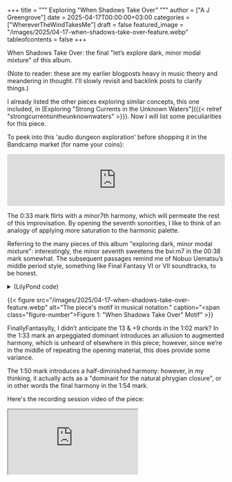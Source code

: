 +++
title = """
  Exploring "When Shadows Take Over"
  """
author = ["A J Greengrove"]
date = 2025-04-17T00:00:00+03:00
categories = ["WhereverTheWindTakesMe"]
draft = false
featured_image = "/images/2025/04-17-when-shadows-take-over-feature.webp"
tableofcontents = false
+++

When Shadows Take Over:
the final
"let’s explore dark, minor modal mixture"
of this album.

(Note to reader: these are my earlier blogposts heavy in music theory and meandering in thought. I'll slowly revisit and backlink posts to clarify things.)

I already listed the other pieces exploring similar concepts,
this one included, in
[Exploring "Strong Currents in the Unknown Waters"]({{< relref "strongcurrentsintheunknownwaters" >}}).
Now I will list some peculiarities for this piece.

To peek into this 'audio dungeon exploration'
before shopping it in the Bandcamp market (for name your coins):
<div class="org-bandcamp-track"> <iframe style="border: 0; width: 100%; height: 120px;" src="https://bandcamp.com/EmbeddedPlayer/album= 3014684465/size=large/bgcol=ffffff/linkcol=2ebd35/tracklist=false/artwork=small/track=2124982864/transparent=true/" seamless><a href="https://ajgreengrove.bandcamp.com/album/ wherever-the-wind-takes-me"> "Wherever The Wind Takes Me" by A J Greengrove</a></iframe>

The 0:33 mark flirts with a minor7th harmony,
which will permeate the rest of this improvisation.
By opening the seventh sonorities,
I like to think of an analogy of applying more saturation
to the harmonic palette.

Referring to the many pieces of this album
"exploring dark, minor modal mixture":
interestingly,
the minor seventh sweetens the bvi:m7 in the 00:38 mark somewhat.
The subsequent passages remind me of Nobuo Uematsu’s middle period style,
something like Final Fantasy VI or VII soundtracks,
to be honest.

<details>
<summary>(LilyPond code)</summary>
<div class="details">

```lilypond
#(ly:set-option 'resolution 200)
\version "2.24.4"
\language "english"
\pointAndClickOff
\header { tagline = "" }
melody = \relative a { <a c e>1 <af c f> }
\score {
  <<
    \time 4/4
    \new Staff { \clef "treble" \melody }
    \new TabStaff \with {} <<
      \new TabVoice { \melody }
    >>
  >>
}
```
</div>
</details>

<a id="figure--fig:04-17-when-shadows-take-over-feature.webp"></a>

{{< figure src="/images/2025/04-17-when-shadows-take-over-feature.webp" alt="The piece's motif in musical notation." caption="<span class=\"figure-number\">Figure 1: </span>\"When Shadows Take Over\" Motif" >}}

FinallyFantasylly,
I didn’t anticipate the 13 &amp; +9 chords in the 1:02 mark?
In the 1:33 mark an arpeggiated dominant
introduces an allusion to augmented harmony,
which is unheard of elsewhere in this piece;
however, since we’re in the middle of repeating the opening material,
this does provide some variance.

The 1:50 mark introduces a half-diminished harmony:
however, in my thinking,
it actually acts as a
"dominant for the natural phrygian closure",
or in other words the final harmony in the 1:54 mark.

Here's the recording session video of the piece:
<div class="org-youtube"><iframe src="https://www.youtube.com/embed/Qt2TmBskB4U" allowfullscreen title="YouTube Video"></iframe></div>

